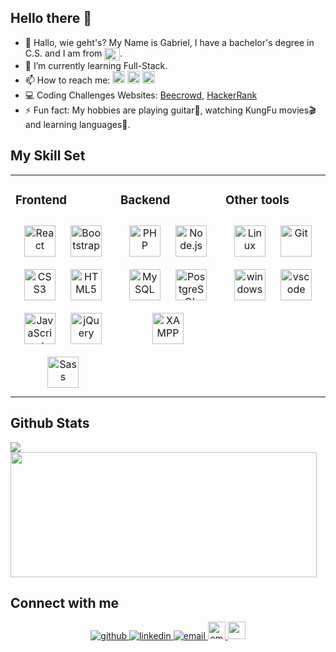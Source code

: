 
## Hello there 👋


- 👺 Hallo, wie geht's? My Name is Gabriel, I have a bachelor's degree in C.S. and I am from <img align="center" height="20" width="25" src="https://github.com/csmoore/country-flag-icons/blob/master/country-flags-4x3-png/br.png">.
- 🌱 I’m currently learning Full-Stack.
- 📫 How to reach me: <a href="mailto:gabriell.ribeiro@yahoo.com" target="_blank"><img src="https://www.nicepng.com/png/full/136-1368647_mailicon-transparent-background-white-email-png.png" target="_blank"  height ="20" width="20"></a> <a href="https://gahbr.github.io/Curriculum-vitae/" target="_blank"><img src="https://www.clipartmax.com/png/middle/316-3160442_cv-png-png-free-cv-icon.png" target="_blank"  height ="20" width="20"></a> <a href="https://www.linkedin.com/in/gabriellribeiro1/" target="_blank"><img src="https://cdn.jsdelivr.net/gh/devicons/devicon/icons/linkedin/linkedin-original.svg" target="_blank"  height ="20" width="20"></a> 
- 💻 Coding Challenges Websites: <a href="https://www.beecrowd.com.br/judge/pt/profile/596401" target="_blank" >Beecrowd</a>, <a href="https://www.hackerrank.com/Gahbr" target="_blank" >HackerRank</a>
- ⚡ Fun fact: My hobbies are playing guitar🎸, watching KungFu movies🎬 and learning languages📖.  

## My Skill Set  
<table><tr><td valign="top" width="33%">
  

### Frontend  
<div align="center">  
<img style="margin: 10px" src="https://profilinator.rishav.dev/skills-assets/react-original-wordmark.svg" alt="React" height="50" />  
<img style="margin: 10px" src="https://profilinator.rishav.dev/skills-assets/bootstrap-plain.svg" alt="Bootstrap" height="50" />  
<img style="margin: 10px" src="https://profilinator.rishav.dev/skills-assets/css3-original-wordmark.svg" alt="CSS3" height="50" />  
<img style="margin: 10px" src="https://profilinator.rishav.dev/skills-assets/html5-original-wordmark.svg" alt="HTML5" height="50" />  
<img style="margin: 10px" src="https://profilinator.rishav.dev/skills-assets/javascript-original.svg" alt="JavaScript" height="50" />  
<img style="margin: 10px" src="https://profilinator.rishav.dev/skills-assets/jquery.png" alt="jQuery" height="50" />  
<img style="margin: 10px" src="https://profilinator.rishav.dev/skills-assets/sass-original.svg" alt="Sass" height="50" />  
</div>

</td><td valign="top" width="33%">



### Backend  
<div align="center">  
<img style="margin: 10px" src="https://profilinator.rishav.dev/skills-assets/php-original.svg" alt="PHP" height="50" />  
<img style="margin: 10px" src="https://profilinator.rishav.dev/skills-assets/nodejs-original-wordmark.svg" alt="Node.js" height="50" />  
<img style="margin: 10px" src="https://profilinator.rishav.dev/skills-assets/mysql-original-wordmark.svg" alt="MySQL" height="50" />  
<img style="margin: 10px" src="https://profilinator.rishav.dev/skills-assets/postgresql-original-wordmark.svg" alt="PostgreSQL" height="50" />  
<img style="margin: 10px" src="https://profilinator.rishav.dev/skills-assets/xampp.png" alt="XAMPP" height="50" />  
</div>

</td><td valign="top" width="33%">

### Other tools  
<div align="center">  
<img style="margin: 10px" src="https://profilinator.rishav.dev/skills-assets/linux-original.svg" alt="Linux" height="50" />  
<img style="margin: 10px" src="https://profilinator.rishav.dev/skills-assets/git-scm-icon.svg" alt="Git" height="50" />  
<img style="margin: 10px" src="https://upload.wikimedia.org/wikipedia/commons/4/48/Windows_logo_-_2012_%28dark_blue%29.svg" alt="windows" height="50"/>
<img style="margin: 10px" src="https://upload.wikimedia.org/wikipedia/commons/9/9a/Visual_Studio_Code_1.35_icon.svg" alt="vscode" height="50" />    
</div>

</td></tr></table>  
 

## Github Stats
<a href="https://github-readme-stats.vercel.app/api?username=gahbr&show_icons=true&theme=dark">
  <img align="center" src="https://github-readme-stats.vercel.app/api?username=gahbr&show_icons=true&theme=dark" />
</a>
<a href="#">
 <img align="center" height= "200px" width="490px" src="https://github-readme-stats.vercel.app/api/top-langs/?username=gahbr&layout=compact&theme=dark" />
</a>

## Connect with me  
<div align="center">
<a href="https://github.com/Gahbr" target="_blank">
<img src=https://img.shields.io/badge/github-%2324292e.svg?&style=for-the-badge&logo=github&logoColor=white alt=github style="margin-bottom: 5px;" />
</a>
  
<a href="https://linkedin.com/in/gabriellribeiro1" target="_blank">
<img src=https://img.shields.io/badge/linkedin-%231E77B5.svg?&style=for-the-badge&logo=linkedin&logoColor=white alt=linkedin style="margin-bottom: 5px;" />
</a>  
 <a href="mailto:gabriell.ribeiro@yahoo.com" target="_blank">
<img src=https://img.shields.io/badge/Yahoo!-6001D2?style=for-the-badge&logo=Yahoo!&logoColor=white alt=email style="margin-bottom: 5px;" />
</a>  
  
  <a href="https://gahbr.github.io/Curriculum-vitae/" target="_blank">
<img src=https://img.shields.io/badge/-My%20Resume-orange alt=email style="height: 28px;" />
</a>  
    
  <a href="#" target="_blank">
<img src=https://img.shields.io/badge/Ask%20me-anything-1abc9c.svg style="height: 28px;" />
</a>  
</div>  

